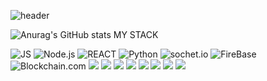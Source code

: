 ![header](https://capsule-render.vercel.app/api?type=Slice&color=timeGradient&height=300&section=header&text=Wonseok's%20Note&fontSize=90&animation=fadeIn)

![Anurag's GitHub stats](https://github-readme-stats.vercel.app/api?username=jws020501&show_icons=true&theme=radical)
MY STACK


![JS](https://img.shields.io/badge/JavaScript-F7DF1E?style=flat-square&logo=JavaScript&logoColor=black) ![Node.js](https://img.shields.io/badge/Node.js-339933?style=flat-square&logo=Node.js&logoColor=black) ![REACT](https://img.shields.io/badge/React-61DAFB?style=flat-square&logo=React&logoColor=black) ![Python](https://img.shields.io/badge/Python-3776AB?style=flat-square&logo=Python&logoColor=black) ![sochet.io](https://img.shields.io/badge/socket.io-010101?style=flat-square&logo=Socket.io&logoColor=white) ![FireBase](https://img.shields.io/badge/Firebase-FFCA28?style=flat-square&logo=Firebase&logoColor=black)   ![Blockchain.com](https://img.shields.io/badge/Blockchain-121D33?style=flat-square&logo=Blockchain.com&logoColor=white)
<img src="https://img.shields.io/badge/MongoDB-85bc5e?style=flat-square&logo=MongoDB&logoColor=white"/>
<img src="https://img.shields.io/badge/React Native-61dafb?style=flat-square&logo=React&logoColor=white"/>
<img src="https://img.shields.io/badge/MySQL-4479a1?style=flat-square&logo=MySQL&logoColor=white"/>
<img src="https://img.shields.io/badge/Svelte-f44d27?style=flat-square&logo=Svelte&logoColor=white"/>
<img src="https://img.shields.io/badge/Git-f44d27?style=flat-square&logo=Git&logoColor=white"/>
<img src="https://img.shields.io/badge/HTML5-f16524?style=flat-square&logo=HTML5&logoColor=white"/>
<img src="https://img.shields.io/badge/CSS3-1572b6?style=flat-square&logo=CSS3&logoColor=white"/>
<img src="https://img.shields.io/badge/Typescript-58a6ff?style=flat-square&logo=Typescript&logoColor=white"/>
